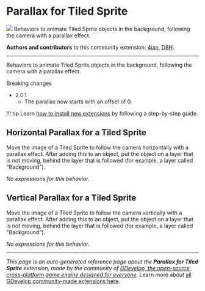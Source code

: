 # Parallax for Tiled Sprite

<img src="https://resources.gdevelop-app.com/assets/Icons/image-move.svg" class="extension-icon"></img>
Behaviors to animate Tiled Sprite objects in the background, following the camera with a parallax effect.

**Authors and contributors** to this community extension: [4ian](https://gd.games/4ian), [D8H](https://gd.games/D8H).

---

Behaviors to animate Tiled Sprite objects in the background, following the camera with a parallax effect.

Breaking changes

- 2.0.1
  - The parallax now starts with an offset of 0.

!!! tip
    Learn [how to install new extensions](/gdevelop5/extensions/search) by following a step-by-step guide.



## Horizontal Parallax for a Tiled Sprite 

Move the image of a Tiled Sprite to follow the camera horizontally with a parallax effect. After adding this to an object, put the object on a layer that is not moving, behind the layer that is followed (for example, a layer called "Background"). 

_No expressions for this behavior._


## Vertical Parallax for a Tiled Sprite 

Move the image of a Tiled Sprite to follow the camera vertically with a parallax effect. After adding this to an object, put the object on a layer that is not moving, behind the layer that is followed (for example, a layer called "Background"). 

_No expressions for this behavior._


---

*This page is an auto-generated reference page about the **Parallax for Tiled Sprite** extension, made by the community of [GDevelop, the open-source, cross-platform game engine designed for everyone](https://gdevelop.io/).* Learn more about [all GDevelop community-made extensions here](/gdevelop5/extensions).